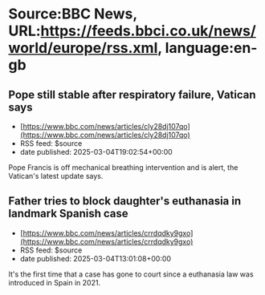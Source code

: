 # Source:BBC News, URL:https://feeds.bbci.co.uk/news/world/europe/rss.xml, language:en-gb

## Pope still stable after respiratory failure, Vatican says
 - [https://www.bbc.com/news/articles/cly28dj107qo](https://www.bbc.com/news/articles/cly28dj107qo)
 - RSS feed: $source
 - date published: 2025-03-04T19:02:54+00:00

Pope Francis is off mechanical breathing intervention and is alert, the Vatican's latest update says.

## Father tries to block daughter's euthanasia in landmark Spanish case
 - [https://www.bbc.com/news/articles/crrdqdky9gxo](https://www.bbc.com/news/articles/crrdqdky9gxo)
 - RSS feed: $source
 - date published: 2025-03-04T13:01:08+00:00

It's the first time that a case has gone to court since a euthanasia law was introduced in Spain in 2021.

